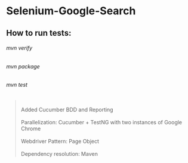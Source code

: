 # Selenium-Google-Search


## How to run tests: 
###### mvn verify
###### mvn package 
###### mvn test

> <br>Added Cucumber BDD and Reporting</br>
> <br>Parallelization: Cucumber + TestNG with two instances of Google Chrome <br/>
> <br>Webdriver Pattern: Page Object <br/>
> <br>Dependency resolution: Maven <br/>


